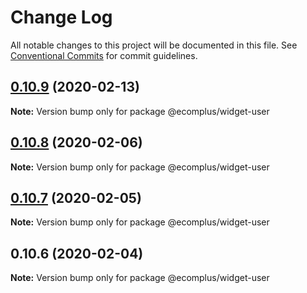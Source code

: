 # Change Log

All notable changes to this project will be documented in this file.
See [Conventional Commits](https://conventionalcommits.org) for commit guidelines.

## [0.10.9](https://github.com/ecomplus/storefront/compare/@ecomplus/widget-user@0.10.8...@ecomplus/widget-user@0.10.9) (2020-02-13)

**Note:** Version bump only for package @ecomplus/widget-user





## [0.10.8](https://github.com/ecomclub/storefront/compare/@ecomplus/widget-user@0.10.7...@ecomplus/widget-user@0.10.8) (2020-02-06)

**Note:** Version bump only for package @ecomplus/widget-user





## [0.10.7](https://github.com/ecomclub/storefront/compare/@ecomplus/widget-user@0.10.6...@ecomplus/widget-user@0.10.7) (2020-02-05)

**Note:** Version bump only for package @ecomplus/widget-user





## 0.10.6 (2020-02-04)

**Note:** Version bump only for package @ecomplus/widget-user
